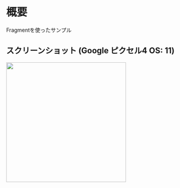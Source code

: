 # 概要
Fragmentを使ったサンプル

## スクリーンショット (Google ピクセル4 OS: 11)
<img src="https://user-images.githubusercontent.com/16476224/167300098-c4d24bc9-2a18-4449-9a78-b340034a8ecc.png" width=320 />
